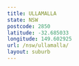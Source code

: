 ```yaml
---
title: ULLAMALLA
state: NSW
postcode: 2850
latitude: -32.685033
longitude: 149.602925
url: /nsw/ullamalla/
layout: suburb
---
```

